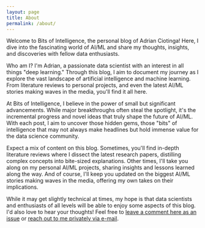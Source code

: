 ```yaml
---
layout: page
title: About
permalink: /about/
---
```


Welcome to Bits of Intelligence, the personal blog of Adrian Ciotinga! Here, I dive into the fascinating world of AI/ML and share my thoughts, insights, and discoveries with fellow data enthusiasts.

Who am I? I'm Adrian, a passionate data scientist with an interest in all things "deep learning." Through this blog, I aim to document my journey as I explore the vast landscape of artificial intelligence and machine learning. From literature reviews to personal projects, and even the latest AI/ML stories making waves in the media, you'll find it all here.

At Bits of Intelligence, I believe in the power of small but significant advancements. While major breakthroughs often steal the spotlight, it's the incremental progress and novel ideas that truly shape the future of AI/ML. With each post, I aim to uncover those hidden gems, those "bits" of intelligence that may not always make headlines but hold immense value for the data science community.

Expect a mix of content on this blog. Sometimes, you'll find in-depth literature reviews where I dissect the latest research papers, distilling complex concepts into bite-sized explanations. Other times, I'll take you along on my personal AI/ML projects, sharing insights and lessons learned along the way. And of course, I'll keep you updated on the biggest AI/ML stories making waves in the media, offering my own takes on their implications.

While it may get slightly technical at times, my hope is that data scientists and enthusiasts of all levels will be able to enjoy some aspects of this blog. I'd also love to hear your thoughts! Feel free to [leave a comment here as an issue](https://github.com/AdrianCiotinga/AdrianCiotinga.github.io/issues) or [reach out to me privately via e-mail](mailto:aciotinga@gmail.com).